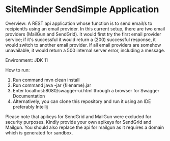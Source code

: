 # SiteMinder SendSimple Application
Overview: A REST api application whose function is to send email/s to recipient/s using an email provider.
In this current setup, there are two email providers (MailGun and SendGrid). It would first try the first email provider service; 
if it's successful it would return a (200) successful response, it would switch to another email provider. 
If all email providers are somehow unavailable, it would return a 500 internal server error, including a message.

Environment: JDK 11

How to run:

1. Run command mvn clean install
2. Run command java -jar {filename}.jar
3. Enter localhost:8080/swagger-ui.html through a browser for Swagger Documentation
4. Alternatively, you can clone this repository and run it using an IDE preferably Intellij

Please note that apikeys for SendGrid and MailGun were excluded for security purposes.
Kindly provide your own apikeys for SendGrid and Mailgun. You should also replace the api for mailgun as it requires a 
domain which is generated for sandbox.